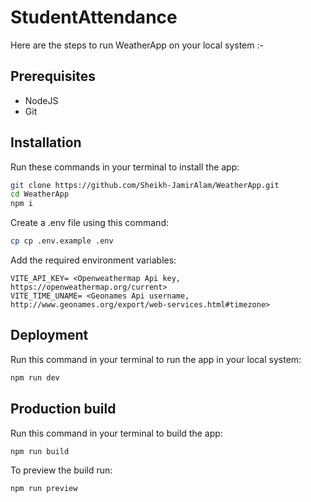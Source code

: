 # StudentAttendance

Here are the steps to run WeatherApp on your local system :-

## Prerequisites

- NodeJS
- Git

## Installation

Run these commands in your terminal to install the app:

```sh
git clone https://github.com/Sheikh-JamirAlam/WeatherApp.git
cd WeatherApp
npm i
```

Create a .env file using this command:

```sh
cp cp .env.example .env
```

Add the required environment variables:

```
VITE_API_KEY= <Openweathermap Api key, https://openweathermap.org/current>
VITE_TIME_UNAME= <Geonames Api username, http://www.geonames.org/export/web-services.html#timezone>
```

## Deployment

Run this command in your terminal to run the app in your local system:

```sh
npm run dev
```

## Production build

Run this command in your terminal to build the app:

```sh
npm run build
```

To preview the build run:

```sh
npm run preview
```

